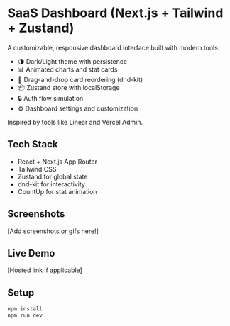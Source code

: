 # SaaS Dashboard (Next.js + Tailwind + Zustand)

A customizable, responsive dashboard interface built with modern tools:
- 🌗 Dark/Light theme with persistence
- 📊 Animated charts and stat cards
- 🧩 Drag-and-drop card reordering (dnd-kit)
- 📦 Zustand store with localStorage
- 🔒 Auth flow simulation
- ⚙️ Dashboard settings and customization

Inspired by tools like Linear and Vercel Admin.

## Tech Stack
- React + Next.js App Router
- Tailwind CSS
- Zustand for global state
- dnd-kit for interactivity
- CountUp for stat animation

## Screenshots
[Add screenshots or gifs here!]

## Live Demo
[Hosted link if applicable]

## Setup
```bash
npm install
npm run dev
